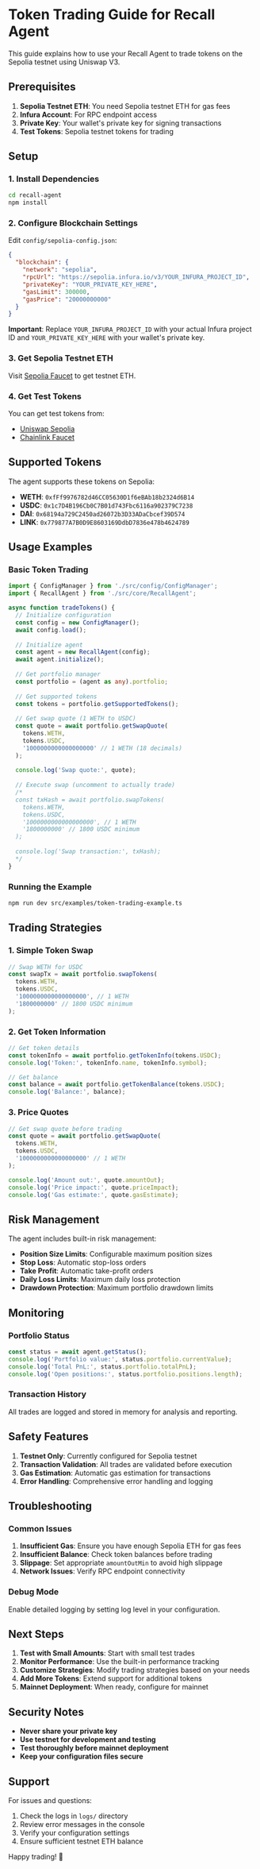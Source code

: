 # Token Trading Guide for Recall Agent

This guide explains how to use your Recall Agent to trade tokens on the Sepolia testnet using Uniswap V3.

## Prerequisites

1. **Sepolia Testnet ETH**: You need Sepolia testnet ETH for gas fees
2. **Infura Account**: For RPC endpoint access
3. **Private Key**: Your wallet's private key for signing transactions
4. **Test Tokens**: Sepolia testnet tokens for trading

## Setup

### 1. Install Dependencies

```bash
cd recall-agent
npm install
```

### 2. Configure Blockchain Settings

Edit `config/sepolia-config.json`:

```json
{
  "blockchain": {
    "network": "sepolia",
    "rpcUrl": "https://sepolia.infura.io/v3/YOUR_INFURA_PROJECT_ID",
    "privateKey": "YOUR_PRIVATE_KEY_HERE",
    "gasLimit": 300000,
    "gasPrice": "20000000000"
  }
}
```

**Important**: Replace `YOUR_INFURA_PROJECT_ID` with your actual Infura project ID and `YOUR_PRIVATE_KEY_HERE` with your wallet's private key.

### 3. Get Sepolia Testnet ETH

Visit [Sepolia Faucet](https://sepoliafaucet.com/) to get testnet ETH.

### 4. Get Test Tokens

You can get test tokens from:
- [Uniswap Sepolia](https://app.uniswap.org/swap?chain=sepolia)
- [Chainlink Faucet](https://faucets.chain.link/sepolia)

## Supported Tokens

The agent supports these tokens on Sepolia:

- **WETH**: `0xfFf9976782d46CC05630D1f6eBAb18b2324d6B14`
- **USDC**: `0x1c7D4B196Cb0C7B01d743Fbc6116a902379C7238`
- **DAI**: `0x68194a729C2450ad26072b3D33ADaCbcef39D574`
- **LINK**: `0x779877A7B0D9E8603169DdbD7836e478b4624789`

## Usage Examples

### Basic Token Trading

```typescript
import { ConfigManager } from './src/config/ConfigManager';
import { RecallAgent } from './src/core/RecallAgent';

async function tradeTokens() {
  // Initialize configuration
  const config = new ConfigManager();
  await config.load();
  
  // Initialize agent
  const agent = new RecallAgent(config);
  await agent.initialize();
  
  // Get portfolio manager
  const portfolio = (agent as any).portfolio;
  
  // Get supported tokens
  const tokens = portfolio.getSupportedTokens();
  
  // Get swap quote (1 WETH to USDC)
  const quote = await portfolio.getSwapQuote(
    tokens.WETH,
    tokens.USDC,
    '1000000000000000000' // 1 WETH (18 decimals)
  );
  
  console.log('Swap quote:', quote);
  
  // Execute swap (uncomment to actually trade)
  /*
  const txHash = await portfolio.swapTokens(
    tokens.WETH,
    tokens.USDC,
    '1000000000000000000', // 1 WETH
    '1800000000' // 1800 USDC minimum
  );
  
  console.log('Swap transaction:', txHash);
  */
}
```

### Running the Example

```bash
npm run dev src/examples/token-trading-example.ts
```

## Trading Strategies

### 1. Simple Token Swap

```typescript
// Swap WETH for USDC
const swapTx = await portfolio.swapTokens(
  tokens.WETH,
  tokens.USDC,
  '1000000000000000000', // 1 WETH
  '1800000000' // 1800 USDC minimum
);
```

### 2. Get Token Information

```typescript
// Get token details
const tokenInfo = await portfolio.getTokenInfo(tokens.USDC);
console.log('Token:', tokenInfo.name, tokenInfo.symbol);

// Get balance
const balance = await portfolio.getTokenBalance(tokens.USDC);
console.log('Balance:', balance);
```

### 3. Price Quotes

```typescript
// Get swap quote before trading
const quote = await portfolio.getSwapQuote(
  tokens.WETH,
  tokens.USDC,
  '1000000000000000000' // 1 WETH
);

console.log('Amount out:', quote.amountOut);
console.log('Price impact:', quote.priceImpact);
console.log('Gas estimate:', quote.gasEstimate);
```

## Risk Management

The agent includes built-in risk management:

- **Position Size Limits**: Configurable maximum position sizes
- **Stop Loss**: Automatic stop-loss orders
- **Take Profit**: Automatic take-profit orders
- **Daily Loss Limits**: Maximum daily loss protection
- **Drawdown Protection**: Maximum portfolio drawdown limits

## Monitoring

### Portfolio Status

```typescript
const status = await agent.getStatus();
console.log('Portfolio value:', status.portfolio.currentValue);
console.log('Total PnL:', status.portfolio.totalPnL);
console.log('Open positions:', status.portfolio.positions.length);
```

### Transaction History

All trades are logged and stored in memory for analysis and reporting.

## Safety Features

1. **Testnet Only**: Currently configured for Sepolia testnet
2. **Transaction Validation**: All trades are validated before execution
3. **Gas Estimation**: Automatic gas estimation for transactions
4. **Error Handling**: Comprehensive error handling and logging

## Troubleshooting

### Common Issues

1. **Insufficient Gas**: Ensure you have enough Sepolia ETH for gas fees
2. **Insufficient Balance**: Check token balances before trading
3. **Slippage**: Set appropriate `amountOutMin` to avoid high slippage
4. **Network Issues**: Verify RPC endpoint connectivity

### Debug Mode

Enable detailed logging by setting log level in your configuration.

## Next Steps

1. **Test with Small Amounts**: Start with small test trades
2. **Monitor Performance**: Use the built-in performance tracking
3. **Customize Strategies**: Modify trading strategies based on your needs
4. **Add More Tokens**: Extend support for additional tokens
5. **Mainnet Deployment**: When ready, configure for mainnet

## Security Notes

- **Never share your private key**
- **Use testnet for development and testing**
- **Test thoroughly before mainnet deployment**
- **Keep your configuration files secure**

## Support

For issues and questions:
1. Check the logs in `logs/` directory
2. Review error messages in the console
3. Verify your configuration settings
4. Ensure sufficient testnet ETH balance

Happy trading! 🚀

